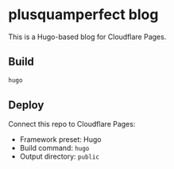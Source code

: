 
# plusquamperfect blog

This is a Hugo-based blog for Cloudflare Pages.

## Build

```bash
hugo
```

## Deploy

Connect this repo to Cloudflare Pages:
- Framework preset: Hugo
- Build command: `hugo`
- Output directory: `public`

